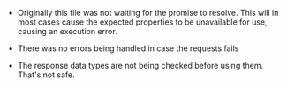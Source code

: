 - Originally this file was not waiting for the promise to resolve. This will in most cases cause the expected properties to be unavailable for use, causing an execution error.

- There was no errors being handled in case the requests fails

- The response data types are not being checked before using them. That's not safe.